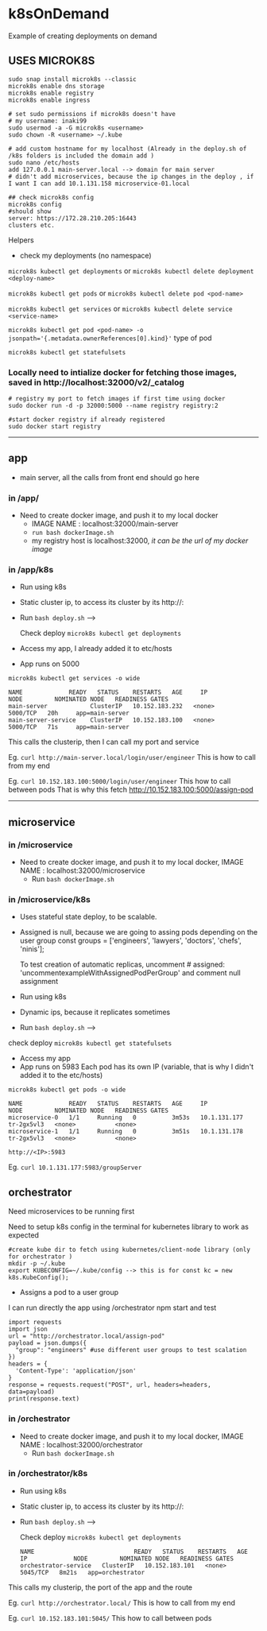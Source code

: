 # k8sOnDemand
Example of creating deployments on demand

## USES MICROK8S
```
sudo snap install microk8s --classic
microk8s enable dns storage
microk8s enable registry
microk8s enable ingress

# set sudo permissions if microk8s doesn't have
# my username: inaki99
sudo usermod -a -G microk8s <username>
sudo chown -R <username> ~/.kube

# add custom hostname for my localhost (Already in the deploy.sh of /k8s folders is included the domain add )
sudo nano /etc/hosts
add 127.0.0.1 main-server.local --> domain for main server
# didn't add microservices, because the ip changes in the deploy , if I want I can add 10.1.131.158 microservice-01.local

## check microk8s config 
microk8s config
#should show 
server: https://172.28.210.205:16443
clusters etc.
```

Helpers
- check my deployments (no namespace)

`microk8s kubectl get deployments` or `microk8s kubectl delete deployment <deploy-name>`

`microk8s kubectl get pods` or `microk8s kubectl delete pod <pod-name>`

`microk8s kubectl get services` or `microk8s kubectl delete service <service-name>`

`microk8s kubectl get pod <pod-name> -o jsonpath='{.metadata.ownerReferences[0].kind}'` type of pod 

`microk8s kubectl get statefulsets`

###  Locally need to intialize docker for fetching those images, saved in http://localhost:32000/v2/_catalog
```
# registry my port to fetch images if first time using docker
sudo docker run -d -p 32000:5000 --name registry registry:2

#start docker registry if already registered
sudo docker start registry

```
------------------------------------------------------------------------------------------------------------------------------
## app 
- main server, all the calls from front end should go here

### in /app/
- Need to create docker image, and push it to my local docker
    - IMAGE NAME : localhost:32000/main-server
    - `run bash dockerImage.sh`
    - my registry host is localhost:32000, *it can be the url of my docker image*


### in /app/k8s 
- Run using k8s 
- Static cluster ip, to access its cluster by its http://<clusterIp>:<port>
- Run `bash deploy.sh` --> 

    Check deploy   `microk8s kubectl get deployments`


- Access my app, I already added it to etc/hosts
- App runs on 5000
```
microk8s kubectl get services -o wide

NAME             READY   STATUS    RESTARTS   AGE     IP             NODE         NOMINATED NODE   READINESS GATES
main-server            ClusterIP   10.152.183.232   <none>        5000/TCP   20h     app=main-server
main-server-service    ClusterIP   10.152.183.100   <none>        5000/TCP   71s     app=main-server
```

This calls the clusterip, then I can call my port and service 

Eg.  `curl http://main-server.local/login/user/engineer` This is how to call from my end

Eg.  `curl 10.152.183.100:5000/login/user/engineer` This how to call between pods
    That is why this fetch http://10.152.183.100:5000/assign-pod


------------------------------------------------------------------------------------------------------------------------------

## microservice
### in /microservice

- Need to create docker image, and push it to my local docker, 
IMAGE NAME : localhost:32000/microservice
    - Run `bash dockerImage.sh`

### in /microservice/k8s 
- Uses stateful state deploy, to be scalable.

- Assigned is null, because we are going to assing pods depending on the user group const groups = ['engineers', 'lawyers', 'doctors', 'chefs', 'ninis'];

    To test creation of automatic replicas, uncomment # assigned: 'uncommentexampleWithAssignedPodPerGroup' and comment null assignment

- Run using k8s 
- Dynamic ips, because it replicates sometimes 
- Run `bash deploy.sh` --> 

check deploy `microk8s kubectl get statefulsets`


- Access my app
- App runs on 5983
Each pod has its own IP (variable, that is why I didn't added it to the etc/hosts)


```
microk8s kubectl get pods -o wide

NAME             READY   STATUS    RESTARTS   AGE     IP             NODE         NOMINATED NODE   READINESS GATES
microservice-0   1/1     Running   0          3m53s   10.1.131.177   tr-2gx5vl3   <none>           <none>
microservice-1   1/1     Running   0          3m51s   10.1.131.178   tr-2gx5vl3   <none>           <none>
```

`http://<IP>:5983` 

Eg.  `curl 10.1.131.177:5983/groupServer`

## orchestrator 

Need microservices to be running first 

Need to setup k8s config in the terminal for kubernetes library to work as expected 

```
#create kube dir to fetch using kubernetes/client-node library (only for orchestrator )
mkdir -p ~/.kube
export KUBECONFIG=~/.kube/config --> this is for const kc = new k8s.KubeConfig();
```

- Assigns a pod to a user group

I can run directly the app using /orchestrator npm start and test 
```
import requests
import json
url = "http://orchestrator.local/assign-pod"
payload = json.dumps({
  "group": "engineers" #use different user groups to test scalation
})
headers = {
  'Content-Type': 'application/json'
}
response = requests.request("POST", url, headers=headers, data=payload)
print(response.text)
```
### in /orchestrator
- Need to create docker image, and push it to my local docker, 
IMAGE NAME : localhost:32000/orchestrator
    - Run `bash dockerImage.sh`

### in /orchestrator/k8s 
- Run using k8s 
- Static cluster ip, to access its cluster by its http://<clusterIp>:<port>
- Run `bash deploy.sh` --> 

    Check deploy   `microk8s kubectl get deployments`

    ```
    NAME                            READY   STATUS    RESTARTS   AGE   IP             NODE         NOMINATED NODE   READINESS GATES
    orchestrator-service   ClusterIP   10.152.183.101   <none>        5045/TCP   8m21s   app=orchestrator
    ```

This calls my clusterip, the port of the app and the route

Eg.  `curl http://orchestrator.local/` This is how to call from my end

Eg.  `curl 10.152.183.101:5045/` This how to call between pods